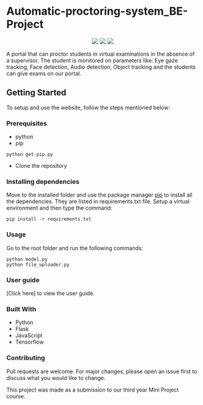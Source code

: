 # Automatic-proctoring-system_BE-Project

<div align="center">

[![](https://img.shields.io/badge/Made_with-Python-green?style=for-the-badge&logo=node.js)](https://www.python.org/)
[![](https://img.shields.io/badge/Made_with-Flask-yellow?style=for-the-badge&logo=react)](https://flask.palletsprojects.com/en/2.0.x/)
[![](https://img.shields.io/badge/Database-MongoDB-red?style=for-the-badge&logo=mongodb)](mongodb.com "MongoDB")

</div>

A portal that can proctor students in virtual examinations in the absence of a supervisor. The student is monitored on parameters like: Eye gaze tracking, Face detection, Audio detection,
Object tracking and the students can give exams on our portal.

## Getting Started

To setup and use the website, follow the steps mentioned below:

### Prerequisites

* python
* pip
```
python get-pip.py
```
* Clone the repository

### Installing dependencies

Move to the installed folder and use the package manager [pip](https://pip.pypa.io/en/stable/) to install all the dependencies. They are listed in requirements.txt file. Setup a virtual environment and then type the command:

```
pip install -r requirements.txt
```

### Usage

Go to the root folder and run the following commands:
```
python model.py
python file_uploader.py
```

### User guide
[Click here] to view the user guide.

### Built With

* Python
* Flask
* JavaScript
* Tensorflow

### Contributing
Pull requests are welcome. For major changes, please open an issue first to discuss what you would like to change.

This project was made as a submission to our third year Mini Project course.

